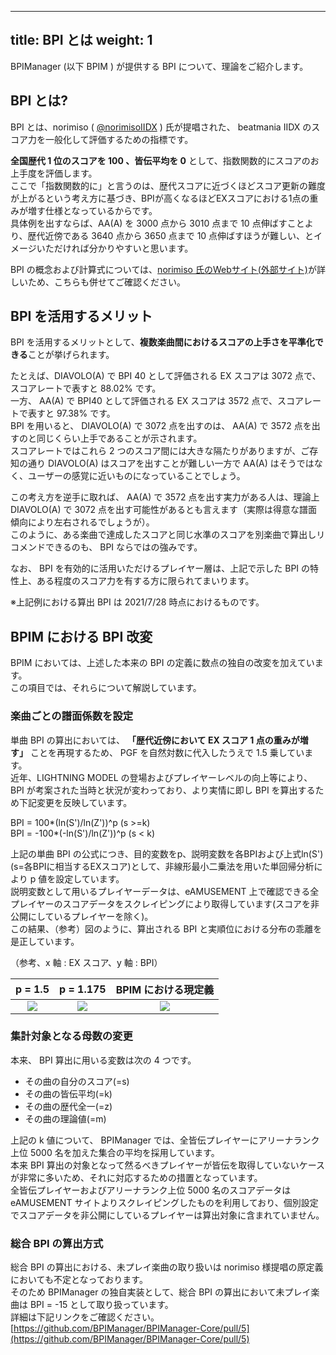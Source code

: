 
---
title: BPI とは
weight: 1
---

BPIManager (以下 BPIM ) が提供する BPI について、理論をご紹介します。

## BPI とは?

BPI とは、norimiso ( [@norimisoIIDX](https://twitter.com/norimisoIIDX) ) 氏が提唱された、 beatmania IIDX のスコア力を一般化して評価するための指標です。

**全国歴代 1 位のスコアを 100 、皆伝平均を 0** として、指数関数的にスコアのお上手度を評価します。  
ここで「指数関数的に」と言うのは、歴代スコアに近づくほどスコア更新の難度が上がるという考え方に基づき、BPIが高くなるほどEXスコアにおける1点の重みが増す仕様となっているからです。  
具体例を出すならば、AA(A) を 3000 点から 3010 点まで 10 点伸ばすことより、歴代近傍である 3640 点から 3650 点まで 10 点伸ばすほうが難しい、とイメージいただければ分かりやすいと思います。

BPI の概念および計算式については、[norimiso 氏のWebサイト(外部サイト)](http://norimiso.web.fc2.com/aboutBPI.html)が詳しいため、こちらも併せてご確認ください。

## BPI を活用するメリット

BPI を活用するメリットとして、**複数楽曲間におけるスコアの上手さを平準化できる**ことが挙げられます。

たとえば、DIAVOLO(A) で BPI 40 として評価される EX スコアは 3072 点で、スコアレートで表すと 88.02% です。  
一方、 AA(A) で BPI40 として評価される EX スコアは 3572 点で、スコアレートで表すと 97.38% です。  
BPI を用いると、 DIAVOLO(A) で 3072 点を出すのは、 AA(A) で 3572 点を出すのと同じくらい上手であることが示されます。  
スコアレートではこれら 2 つのスコア間には大きな隔たりがありますが、ご存知の通り DIAVOLO(A) はスコアを出すことが難しい一方で AA(A) はそうではなく、ユーザーの感覚に近いものになっていることでしょう。

この考え方を逆手に取れば、 AA(A) で 3572 点を出す実力がある人は、理論上 DIAVOLO(A) で 3072 点を出す可能性があるとも言えます（実際は得意な譜面傾向により左右されるでしょうが）。  
このように、ある楽曲で達成したスコアと同じ水準のスコアを別楽曲で算出しリコメンドできるのも、 BPI ならではの強みです。

なお、 BPI を有効的に活用いただけるプレイヤー層は、上記で示した BPI の特性上、ある程度のスコア力を有する方に限られてまいります。

※上記例における算出 BPI は 2021/7/28 時点におけるものです。

## BPIM における BPI 改変

BPIM においては、上述した本来の BPI の定義に数点の独自の改変を加えています。  
この項目では、それらについて解説しています。
### 楽曲ごとの譜面係数を設定
単曲 BPI の算出においては、 **「歴代近傍において EX スコア 1 点の重みが増す」** ことを再現するため、 PGF を自然対数に代入したうえで 1.5 乗しています。  
近年、LIGHTNING MODEL の登場およびプレイヤーレベルの向上等により、 BPI が考案された当時と状況が変わっており、より実情に即し BPI を算出するため下記変更を反映しています。

BPI = 100*(ln(S')/ln(Z'))^p (s >=k)  
BPI = -100*(-ln(S')/ln(Z'))^p (s < k)

上記の単曲 BPI の公式につき、目的変数をp、説明変数を各BPIおよび上式ln(S')(s=各BPIに相当するEXスコア)として、非線形最小二乗法を用いた単回帰分析により p 値を設定しています。  
説明変数として用いるプレイヤーデータは、eAMUSEMENT 上で確認できる全プレイヤーのスコアデータをスクレイピングにより取得しています(スコアを非公開にしているプレイヤーを除く)。  
この結果、（参考）図のように、算出される BPI と実順位における分布の乖離を是正しています。  

（参考、x 軸 : EX スコア、y 軸 : BPI）

|                           p = 1.5                            |                          p = 1.175                           |                     BPIM における現定義                      |
| :----------------------------------------------------------: | :----------------------------------------------------------: | :----------------------------------------------------------: |
| ![](https://raw.githubusercontent.com/potakusan/powCoef_calc/master/plots/1.5/Amazing%20Mirage%E2%80%A0%5BA%5D.jpeg) | ![](https://raw.githubusercontent.com/potakusan/powCoef_calc/master/plots/1.175/Amazing%20Mirage%E2%80%A0%5BA%5D.jpeg) | ![](https://raw.githubusercontent.com/potakusan/powCoef_calc/master/plots/new/Amazing%20Mirage%E2%80%A0%5BA%5D.jpeg) |

### 集計対象となる母数の変更
本来、 BPI 算出に用いる変数は次の 4 つです。

-   その曲の自分のスコア(=s)
-   その曲の皆伝平均(=k)
-   その曲の歴代全一(=z)
-   その曲の理論値(=m)

上記の k 値について、 BPIManager では、全皆伝プレイヤーにアリーナランク上位 5000 名を加えた集合の平均を採用しています。  
本来 BPI 算出の対象となって然るべきプレイヤーが皆伝を取得していないケースが非常に多いため、それに対応するための措置となっています。  
全皆伝プレイヤーおよびアリーナランク上位 5000 名のスコアデータは eAMUSEMENT サイトよりスクレイピングしたものを利用しており、個別設定でスコアデータを非公開にしているプレイヤーは算出対象に含まれていません。

### 総合 BPI の算出方式
総合 BPI の算出における、未プレイ楽曲の取り扱いは norimiso 様提唱の原定義においても不定となっております。  
そのため BPIManager の独自実装として、総合 BPI の算出において未プレイ楽曲は BPI = -15 として取り扱っています。  
詳細は下記リンクをご確認ください。  
[https://github.com/BPIManager/BPIManager-Core/pull/5](https://github.com/BPIManager/BPIManager-Core/pull/5)